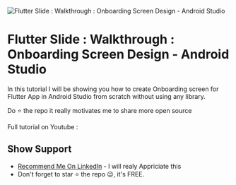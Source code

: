 ![Flutter Slide : Walkthrough : Onboarding Screen Design - Android Studio](https://user-images.githubusercontent.com/55942632/74316223-1c68f200-4d9f-11ea-8e2e-f77fca393c58.png)

# Flutter Slide : Walkthrough : Onboarding Screen Design - Android Studio

In this tutorial I will be showing you how to create Onboarding screen for Flutter App in Android Studio from scratch without using any library.

Do ⭐ the repo it really motivates me to share more open source

Full tutorial on Youtube : 

## Show Support
* [Recommend Me On LinkedIn](https://www.linkedin.com/in/lamsanskar/) - I will realy Appriciate this
* Don't forget to star ⭐ the repo 😉, it's FREE.

